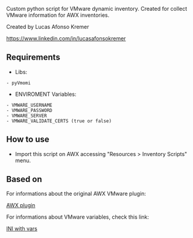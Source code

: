 Custom python script for VMware dynamic inventory. Created for collect VMware information for AWX inventories.

Created by Lucas Afonso Kremer

https://www.linkedin.com/in/lucasafonsokremer

Requirements
------------

* Libs:

```
- pyVmomi
```

* ENVIROMENT Variables:

```
- VMWARE_USERNAME
- VMWARE_PASSWORD
- VMWARE_SERVER
- VMWARE_VALIDATE_CERTS (true or false)
```

How to use
----------

* Import this script on AWX accessing "Resources > Inventory Scripts" menu.

Based on
--------

For informations about the original AWX VMware plugin:

[AWX plugin](https://github.com/ansible-collections/vmware/blob/master/scripts/inventory/vmware_inventory.py)

For informations about VMware variables, check this link:

[INI with vars](https://github.com/ansible-collections/vmware/blob/master/scripts/inventory/vmware_inventory.ini)

